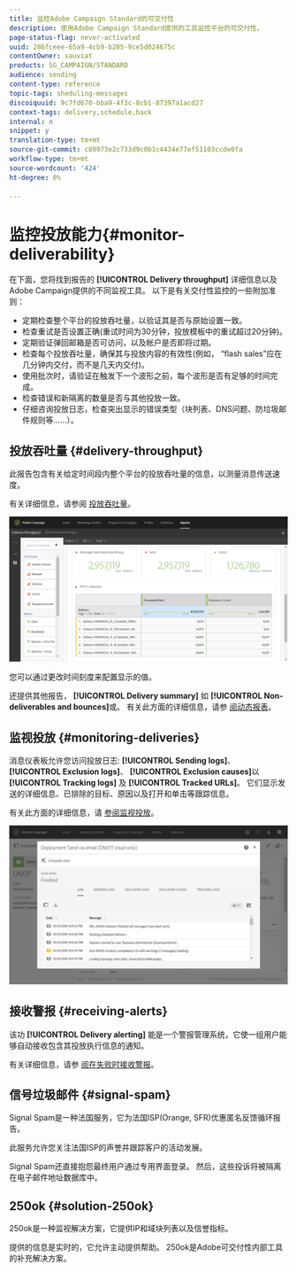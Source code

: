 ```yaml
---
title: 监控Adobe Campaign Standard的可交付性
description: 使用Adobe Campaign Standard提供的工具监控平台的可交付性。
page-status-flag: never-activated
uuid: 286fceee-65a9-4cb9-b205-9ce5d024675c
contentOwner: sauviat
products: SG_CAMPAIGN/STANDARD
audience: sending
content-type: reference
topic-tags: sheduling-messages
discoiquuid: 9c7fd670-bba9-4f3c-8cb1-87397a1acd27
context-tags: delivery,schedule,back
internal: n
snippet: y
translation-type: tm+mt
source-git-commit: c89973e2c733d9c0b1c4434e77ef51103ccde0fa
workflow-type: tm+mt
source-wordcount: '424'
ht-degree: 0%

---
```



# 监控投放能力{#monitor-deliverability}

在下面，您将找到报告的 **[!UICONTROL Delivery throughput]** 详细信息以及Adobe Campaign提供的不同监视工具。 以下是有关交付性监控的一些附加准则：
* 定期检查整个平台的投放吞吐量，以验证其是否与原始设置一致。
* 检查重试是否设置正确(重试时间为30分钟，投放模板中的重试超过20分钟)。
* 定期验证弹回邮箱是否可访问，以及帐户是否即将过期。
* 检查每个投放吞吐量，确保其与投放内容的有效性(例如， “flash sales”应在几分钟内交付，而不是几天内交付)。
* 使用批次时，请验证在触发下一个波形之前，每个波形是否有足够的时间完成。
* 检查错误和新隔离的数量是否与其他投放一致。
* 仔细咨询投放日志，检查突出显示的错误类型（块列表、DNS问题、防垃圾邮件规则等……）。

## 投放吞吐量 {#delivery-throughput}

此报告包含有关给定时间段内整个平台的投放吞吐量的信息，以测量消息传送速度。

有关详细信息，请参阅 [投放吞吐量](../../reporting/using/delivery-throughput.md)。

![](assets/delivery_reports_1.png)

您可以通过更改时间刻度来配置显示的值。

还提供其他报告， **[!UICONTROL Delivery summary]** 如 **[!UICONTROL Non-deliverables and bounces]**&#x200B;或。 有关此方面的详细信息，请参 [阅动态报表](../../reporting/using/about-dynamic-reports.md)。

## 监视投放 {#monitoring-deliveries}

消息仪表板允许您访问投放日志: **[!UICONTROL Sending logs]**、 **[!UICONTROL Exclusion logs]**、 **[!UICONTROL Exclusion causes]**&#x200B;以 **[!UICONTROL Tracking logs]** 及 **[!UICONTROL Tracked URLs]**。 它们显示发送的详细信息、已排除的目标、原因以及打开和单击等跟踪信息。

有关此方面的详细信息，请 [参阅监视投放](../../sending/using/monitoring-a-delivery.md)。

![](assets/sending_delivery1.png)

## 接收警报 {#receiving-alerts}

该功 **[!UICONTROL Delivery alerting]** 能是一个警报管理系统，它使一组用户能够自动接收包含其投放执行信息的通知。

有关详细信息，请参 [阅在失败时接收警报](../../sending/using/receiving-alerts-when-failures-happen.md)。

## 信号垃圾邮件 {#signal-spam}

Signal Spam是一种法国服务，它为法国ISP(Orange, SFR)优惠匿名反馈循环报告。

此服务允许您关注法国ISP的声誉并跟踪客户的活动发展。

Signal Spam还直接抱怨最终用户通过专用界面登录。 然后，这些投诉将被隔离在电子邮件地址数据库中。

## 250ok {#solution-250ok}

250ok是一种监视解决方案，它提供IP和域块列表以及信誉指标。

提供的信息是实时的，它允许主动提供帮助。 250ok是Adobe可交付性内部工具的补充解决方案。
